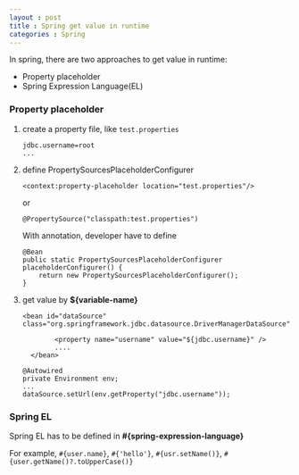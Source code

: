 ```yaml
---
layout : post
title : Spring get value in runtime
categories : Spring
---
```


In spring, there are two approaches to get value in runtime:
- Property placeholder
- Spring Expression Language(EL)

### Property placeholder

  1. create a property file, like `test.properties`
  
     ```
     jdbc.username=root
     ...
     ```
     
  2. define PropertySourcesPlaceholderConfigurer
  
     `<context:property-placeholder location="test.properties"/>` 
     
     or 
     
     `@PropertySource("classpath:test.properties")`
     
     With annotation, developer have to define 
     
     ```
     @Bean 
     public static PropertySourcesPlaceholderConfigurer placeholderConfigurer() { 
         return new PropertySourcesPlaceholderConfigurer(); 
     }
     ```
     
  3. get value by **${variable-name}**
  
     ```
     <bean id="dataSource" class="org.springframework.jdbc.datasource.DriverManagerDataSource">

		     <property name="username" value="${jdbc.username}" />
		     ....
	   </bean>
     ```
     
     ```
     @Autowired
     private Environment env;
     ...
     dataSource.setUrl(env.getProperty("jdbc.username"));
     ```
     
 ### Spring EL
 
   Spring EL has to be defined in **#{spring-expression-language}**
   
   For example, `#{user.name}`, `#{'hello'}`, `#{usr.setName()}`, `#{user.getName()?.toUpperCase()}`
